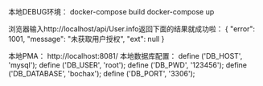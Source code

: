 本地DEBUG环境：
docker-compose build
docker-compose up

浏览器输入http://localhost/api/User.info返回下面的结果就成功啦：
{
    "error": 1001,
    "message": "未获取用户授权",
    "ext": null
}

本地PMA：
http://localhost:8081/
本地数据库配置：
define ('DB_HOST', 'mysql');
define ('DB_USER', 'root');
define ('DB_PWD', '123456');
define ('DB_DATABASE', 'bochax');
define ('DB_PORT', '3306');
